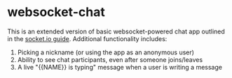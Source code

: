 # websocket-chat
This is an extended version of basic websocket-powered chat app outlined in the [socket.io guide](http://socket.io/get-started/chat/). Additional functionality includes:

1. Picking a nickname (or using the app as an anonymous user) 
2. Ability to see chat participants, even after someone joins/leaves
3. A live "{{NAME}} is typing" message when a user is writing a message
